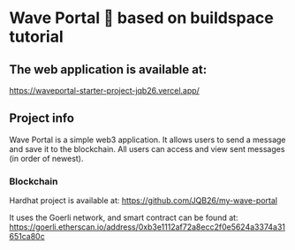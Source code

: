# Wave Portal 👋 based on buildspace tutorial

## The web application is available at:
https://waveportal-starter-project-jqb26.vercel.app/

## Project info
Wave Portal is a simple web3 application. It allows users to send a message and save it to the blockchain. All users can access and view sent messages (in order of newest).

### Blockchain
Hardhat project is available at:
https://github.com/JQB26/my-wave-portal

It uses the Goerli network, and smart contract can be found at:
https://goerli.etherscan.io/address/0xb3e1112af72a8ecc2f0e5624a3374a31651ca80c
